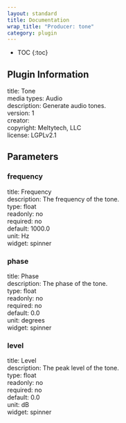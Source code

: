 ```yaml
---
layout: standard
title: Documentation
wrap_title: "Producer: tone"
category: plugin
---
```

* TOC
{:toc}

## Plugin Information

title: Tone  
media types:
Audio  
description: Generate audio tones.  
version: 1  
creator:   
copyright: Meltytech, LLC  
license: LGPLv2.1  

## Parameters

### frequency

title: Frequency    
description:
The frequency of the tone.  
type: float  
readonly: no  
required: no  
default: 1000.0  
unit: Hz  
widget: spinner  

### phase

title: Phase    
description:
The phase of the tone.  
type: float  
readonly: no  
required: no  
default: 0.0  
unit: degrees  
widget: spinner  

### level

title: Level    
description:
The peak level of the tone.  
type: float  
readonly: no  
required: no  
default: 0.0  
unit: dB  
widget: spinner  

